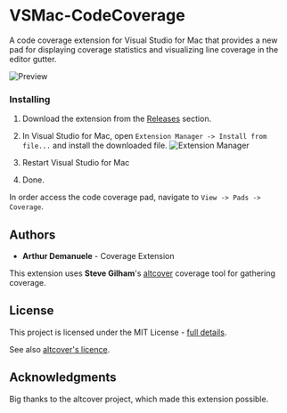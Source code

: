 # VSMac-CodeCoverage

A code coverage extension for Visual Studio for Mac that provides a new pad for displaying coverage statistics and visualizing line coverage in the editor gutter.

![](https://raw.githubusercontent.com/ademanuele/vsmac-codecoverage/master/doc/preview.png "Preview")

### Installing

1. Download the extension from the [Releases](https://github.com/ademanuele/VSMac-CodeCoverage/releases) section.

2. In Visual Studio for Mac, open `Extension Manager -> Install from file...` and install the downloaded file.
![](https://raw.githubusercontent.com/ademanuele/vsmac-codecoverage/master/doc/extension_manager.png "Extension Manager")

3. Restart Visual Studio for Mac

4. Done.

In order access the code coverage pad, navigate to `View -> Pads -> Coverage`.

## Authors

* **Arthur Demanuele** - Coverage Extension

This extension uses **Steve Gilham**'s [altcover](https://github.com/SteveGilham/altcover) coverage tool for gathering coverage.

## License

This project is licensed under the MIT License - [full details](LICENSE.md).

See also [altcover's licence](https://github.com/SteveGilham/altcover/blob/master/LICENSE).

## Acknowledgments

Big thanks to the altcover project, which made this extension possible.

